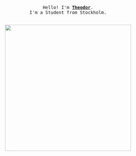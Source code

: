 <p align="center">
  <br>
  <samp>
    Hello! I'm <b><a rel="nofollow noopener noreferrer" target="_blank" href="https://egeltorp.github.io/theodor-portfolio/">Theodor</a></b>.
    <br>I'm a Student from Stockholm.<br>
  </samp>
  <br>
</p>

<div align="center">
    <img src="https://skillicons.dev/icons?i=bash,html,css,python,godot,unity,blender," width="400"/>
    <br>
</div>



